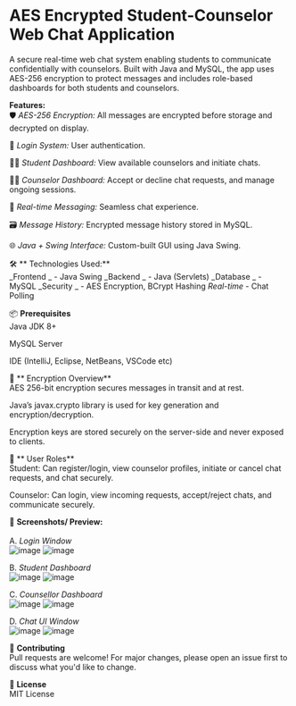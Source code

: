 # AES Encrypted Student-Counselor Web Chat Application

A secure real-time web chat system enabling students to communicate confidentially with counselors. Built with Java and MySQL, the app uses AES-256 encryption to protect messages and includes role-based dashboards for both students and counselors.

**Features:**<br>
🛡️ _AES-256 Encryption:_ All messages are encrypted before storage and decrypted on display.

🔐 _Login System:_ User authentication.

🧑‍🎓 _Student Dashboard:_ View available counselors and initiate chats.

🧑‍💼 _Counselor Dashboard:_ Accept or decline chat requests, and manage ongoing sessions.

💬 _Real-time Messaging:_ Seamless chat experience.

🗃️ _Message History:_ Encrypted message history stored in MySQL.

🌐 _Java + Swing Interface:_ Custom-built GUI using Java Swing.

🛠️ ** Technologies Used:** <br>
_Frontend _ - Java Swing 
_Backend	 _ - Java (Servlets)
_Database _ -	MySQL
_Security  _ -	AES Encryption, BCrypt Hashing
_Real-time_ - Chat	Polling 

📦 **Prerequisites** <br>
Java JDK 8+

MySQL Server

IDE (IntelliJ, Eclipse, NetBeans, VSCode etc)

🔐 ** Encryption Overview** <br>
AES 256-bit encryption secures messages in transit and at rest.

Java’s javax.crypto library is used for key generation and encryption/decryption.

Encryption keys are stored securely on the server-side and never exposed to clients.

👥 ** User Roles** <br>
Student: Can register/login, view counselor profiles, initiate or cancel chat requests, and chat securely.

Counselor: Can login, view incoming requests, accept/reject chats, and communicate securely.

📸 **Screenshots/ Preview:**<br><br>
A. _Login Window_ <br>
![image](https://github.com/user-attachments/assets/eae22996-dc32-4f2d-903e-683f8a8f7231)
![image](https://github.com/user-attachments/assets/6344ddc5-7e1c-46ad-b28c-5e98d7ee50c6)

B. _Student Dashboard_ <br>
![image](https://github.com/user-attachments/assets/d76487f8-a4ad-42ad-9f0f-baaf69699751)
![image](https://github.com/user-attachments/assets/9835aeee-555d-4a74-a9c6-3fed23edbcaf)

C. _Counsellor Dashboard_ <br>
![image](https://github.com/user-attachments/assets/50060963-1c49-4a7e-b00f-8df129ffe4a9)
![image](https://github.com/user-attachments/assets/1c646727-134c-4f91-905a-0fcd0fc01259)

D. _Chat UI Window_ <br>
![image](https://github.com/user-attachments/assets/8ba826d8-466e-4688-8a12-0b39411fa98e)
![image](https://github.com/user-attachments/assets/e8dd8fd8-9bed-4002-b82a-fa83cd80013d)

🤝 **Contributing** <br>
Pull requests are welcome! For major changes, please open an issue first to discuss what you'd like to change.

📜 **License** <br>
MIT License







